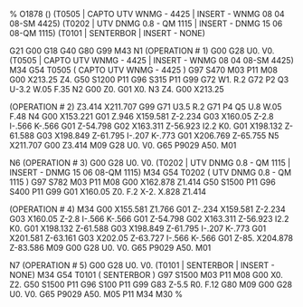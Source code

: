 %
O1878 ()
(T0505  |  CAPTO UTV WNMG - 4425  | INSERT -  WNMG 08 04 08-SM 4425)
(T0202  |  UTV DNMG 0.8 - QM 1115  | INSERT -  DNMG 15 06 08-QM 1115)
(T0101  |  SENTERBOR  | INSERT -  NONE)

G21 G00 G18
G40 G80 G99
M43
N1
(OPERATION # 1)
G00 G28 U0. V0.
(T0505  |  CAPTO UTV WNMG - 4425  | INSERT -  WNMG 08 04 08-SM 4425)
M34
G54
T0505 ( CAPTO UTV WNMG - 4425 )
G97 S470 M03 P11
M08
G00 X213.25 Z4.
G50 S1200 P11
G96 S315 P11
G99
G72 W1. R.2
G72 P2 Q3 U-3.2 W.05 F.35
N2 G00 Z0.
G01 X0.
N3 Z4.
G00 X213.25

(OPERATION # 2)
Z3.414
X211.707
G99
G71 U3.5 R.2
G71 P4 Q5 U.8 W.05 F.48
N4 G00 X153.221
G01 Z.946
X159.581 Z-2.234
G03 X160.05 Z-2.8 I-.566 K-.566
G01 Z-54.798
G02 X163.311 Z-56.923 I2.2 K0.
G01 X198.132 Z-61.588
G03 X198.849 Z-61.795 I-.207 K-.773
G01 X206.769 Z-65.755
N5 X211.707
G00 Z3.414
M09
G28 U0. V0.
G65 P9029 A50.
M01

N6
(OPERATION # 3)
G00 G28 U0. V0.
(T0202  |  UTV DNMG 0.8 - QM 1115  | INSERT -  DNMG 15 06 08-QM 1115)
M34
G54
T0202 ( UTV DNMG 0.8 - QM 1115 )
G97 S782 M03 P11
M08
G00 X162.878 Z1.414
G50 S1500 P11
G96 S400 P11
G99 G01 X160.05 Z0. F.2
X-2.
X.828 Z1.414

(OPERATION # 4)
M34
G00 X155.581
Z1.766
G01 Z-.234
X159.581 Z-2.234
G03 X160.05 Z-2.8 I-.566 K-.566
G01 Z-54.798
G02 X163.311 Z-56.923 I2.2 K0.
G01 X198.132 Z-61.588
G03 X198.849 Z-61.795 I-.207 K-.773
G01 X201.581 Z-63.161
G03 X202.05 Z-63.727 I-.566 K-.566
G01 Z-85.
X204.878 Z-83.586
M09
G00 G28 U0. V0.
G65 P9029 A50.
M01

N7
(OPERATION # 5)
G00 G28 U0. V0.
(T0101  |  SENTERBOR  | INSERT -  NONE)
M34
G54
T0101 ( SENTERBOR )
G97 S1500 M03 P11
M08
G00 X0. Z2.
G50 S1500 P11
G96 S100 P11
G99
G83 Z-5.5 R0. F.12
G80
M09
G00 G28 U0. V0.
G65 P9029 A50.
M05 P11
M34
M30
%
